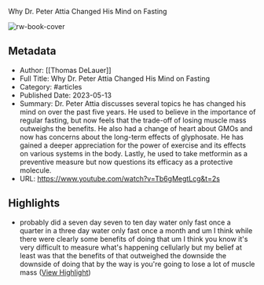 Why Dr. Peter Attia Changed His Mind on Fasting

![rw-book-cover](https://i.ytimg.com/vi/Tb6gMegtLcg/maxresdefault.jpg)

## Metadata
- Author: [[Thomas DeLauer]]
- Full Title: Why Dr. Peter Attia Changed His Mind on Fasting
- Category: #articles
- Published Date: 2023-05-13
- Summary: Dr. Peter Attia discusses several topics he has changed his mind on over the past five years. He used to believe in the importance of regular fasting, but now feels that the trade-off of losing muscle mass outweighs the benefits. He also had a change of heart about GMOs and now has concerns about the long-term effects of glyphosate. He has gained a deeper appreciation for the power of exercise and its effects on various systems in the body. Lastly, he used to take metformin as a preventive measure but now questions its efficacy as a protective molecule.
- URL: https://www.youtube.com/watch?v=Tb6gMegtLcg&t=2s

## Highlights
- probably did a seven day seven to ten day water only fast once a quarter in a three day water only fast once a month and um I think while there were clearly some benefits of doing that um I think you know it's very difficult to measure what's happening cellularly but my belief at least was that the benefits of that outweighed the downside the downside of doing that by the way is you're going to lose a lot of muscle
  mass ([View Highlight](https://read.readwise.io/read/01hkwfayy52mbf1454abg1dbvg))
